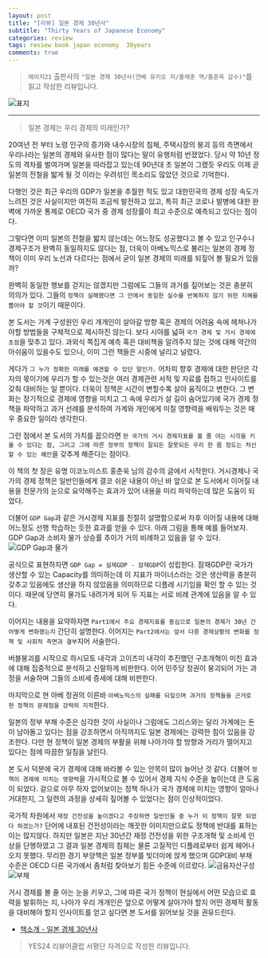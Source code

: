 ```yaml
---  
layout: post  
title: "[리뷰] 일본 경제 30년사"  
subtitle: "Thirty Years of Japanese Economy"  
categories: review  
tags: review book japan economy  30years
comments: true  
---  
```

  
> `에이지21` 출판사의 `"일본 경제 30년사(얀베 유키오 저/홍채훈 역/홍춘욱 감수)"`를 읽고 작성한 리뷰입니다.  

![표지](https://telegeam.github.io/assets/img/review/2020-05-16-review-book-japan-economy-30years-1.png)  

---

> 일본 경제는 우리 경제의 미래인가? 

20여년 전 부터 노령 인구의 증가와 내수시장의 침체, 주택시장의 붕괴 등의 측면에서 우리나라는 일본의 경제와 유사한 점이 많다는 말이 유행처럼 번졌었다. 당시 약 10년 정도의 격차를 벌여가며 일본을 따라잡고 있는데 90년대 초 일본이 그랬듯 우리도 이제 곧 일본의 전철을 밟게 될 것 이라는 우려섞인 목소리도 많았던 것으로 기억한다.

다행인 것은 최근 우리의 GDP가 일본을 추월한 적도 있고 대한민국의 경제 성장 속도가 느려진 것은 사실이지만 여전히 조금씩 발전하고 있고, 특히 최근 코로나 발병에 대한 완벽에 가까운 통제로 OECD 국가 중 경제 성장률이 최고 수준으로 예측되고 있다는 점이다.

그렇다면 이미 일본의 전철을 밟지 않는데는 어느정도 성공했다고 볼 수 있고 인구수나 경제구조가 완벽히 동일하지도 않다는 점, 더욱이 아베노믹스로 불리는 일본의 경제 정책이 이미 우리 노선과 다르다는 점에서 굳이 일본 경제의 미래를 되짚어 볼 필요가 있을까? 

완벽히 동일한 행보를 걷지는 않겠지만 그럼에도 그들의 과거를 짚어보는 것은 충분히 의의가 있다. 그들의 `정책이 실패했다면 그 안에서 동일한 실수를 반복하지 않기 위한 지혜를 뽑아야 할 것`이기 때문이다. 

본 도서는 가계 구성원인 우리 개개인이 살아갈 방향 혹은 경제의 어려움 속에 헤쳐나가야할 방법들을 구체적으로 제시하진 않는다. 보다 시야를 넓혀 `국가 경제 및 거시 경제에 초점`을 맞추고 있다. 과외식 쪽집게 예측 혹은 대비책을 알려주지 않는 것에 대해 약간의 아쉬움이 있을수도 있으나, 이미 그런 책들은 시중에 널리고 널렸다. 

게다가 `그 누가 정확한 미래를 예견할 수 있단 말인가.` 어차피 향후 경제에 대한 판단은 각자의 몫이기에 우리가 할 수 있는것은 여러 경제관련 서적 및 자료를 접하고 인사이트를 갖춰 대비하는 일 뿐이다. 더욱이 정책은 시간이 변할수록 살아 움직이고 변한다. 그 변화는 장기적으로 경제에 영향을 미치고 그 속에 우리가 살 길이 숨어있기에 국가 경제 정책을 파악하고 과거 선례를 분석하여 가계와 개인에게 미칠 영향력을 배워두는 것은 매우 중요한 일이라 생각한다. 

그런 점에서 본 도서의 가치를 꼽으라면 `한 국가의 거시 경제지표를 볼 줄 아는 시각을 키울 수 있다는 점, 그리고 그에 따른 정부의 정책이 잘되든 잘못되든 우리 한 몸 정도는 처신할 수 있는 혜안`을 갖추게 해준다는 점이다. 

이 책의 첫 장은 유명 이코노미스트 홍춘욱 님의 감수의 글에서 시작한다. 거시경제나 국가의 경제 정책은 일반인들에게 결코 쉬운 내용이 아닌 바 앞으로 본 도서에서 이어질 내용을 전문가의 눈으로 요약해주는 효과가 있어 내용을 미리 파악하는데 많은 도움이 되었다. 

더불어 `GDP Gap`과 같은 거시경제 지표를 친절히 설명함으로써 차후 이어질 내용에 대해 어느정도 선행 학습하는 듯한 효과를 얻을 수 있다. 아래 그림을 통해 예를 들어보자. GDP Gap과 소비자 물가 상승률 추이가 거의 비례하고 있음을 알 수 있다. 
![GDP Gap과 물가](https://telegeam.github.io/assets/img/review/2020-05-16-review-book-japan-economy-30years-2.png)  

공식으로 표현하자면 `GDP Gap = 실제GDP - 잠재GDP`이 성립한다. 잠재GDP란 국가가 생산할 수 있는 Capacity를 의미하는데 이 지표가 마이너스라는 것은 생산력을 충분히 갖추고 있음에도 생산을 하지 않았음을 의미하므로 디플레 시기임을 확인 할 수 있는 것이다. 때문에 당연히 물가도 내려가게 되어 두 지표는 서로 비례 관계에 있음을 알 수 있다.

이어지는 내용을 요약하자면 `Part1에서 주요 경제지표를 중심으로 일본의 경제가 30년 간 어떻게 변화했는지` 간단히 설명한다. 이어지는 `Part2에서는 앞서 다룬 경제상황의 변화를 정책 및 사회적 측면과 결부`지어 서술한다. 

버블붕괴를 시작으로 하시모토 내각과 고이즈미 내각이 추진했던 구조개혁이 미친 효과에 대해 집중적으로 분석하고 신랄하게 비판한다. 이어 민주당 정권이 붕괴되어 가는 과정을 서술하며 그들의 소비세 증세에 대해 비판한다. 

마지막으로 현 아베 정권의 이른바 `아베노믹스의 실패를 되짚으며 과거의 정책들을 근거로 현 정책의 문제점을 강력히 지적`한다. 

일본의 정부 부채 수준은 심각한 것이 사실이나 그럼에도 그리스와는 달리 가계에는 돈이 남아돌고 있다는 점을 강조하면서 아직까지도 일본 경제에는 강력한 힘이 있음을 강조한다. 다만 현 정책이 일본 경제의 부활을 위해 나아가야 할 방향과 거리가 멀어지고 있다는 점에 따끔한 일침을 날린다.

본 도서 덕분에 국가 경제에 대해 바라볼 수 있는 안목이 많이 늘어난 것 같다. 더불어 `정책이 경제에 미치는 영향력`을 가시적으로 볼 수 있어서 경제 지식 수준을 높이는데 큰 도움이 되었다. 겉으로 아무 하자 없어보이는 정책 하나가 국가 경제에 미치는 영향이 얼마나 거대한지, 그 일련의 과정을 상세히 짚어볼 수 있었다는 점이 인상적이었다. 

국가적 차원에서 `재정 건전성을 높이겠다고 주장하면 일반인들 중 누가 이 정책이 잘못 되었다 하겠는가?` 단어에 내포된 건전성이라는 깨끗한 이미지만으로도 정책에 반대를 표하는 이는 많지않다. 하지만 일본은 지난 30년간 재정 건전성을 위한 구조개혁 및 소비세 인상을 단행하였고 그 결과 일본 경제의 침체는 물론 고질적인 디플레로부터 쉽게 헤어나오지 못했다. 무리한 경기 부양책은 일본 정부를 빚더미에 앉게 했으며 GDP대비 부채 수준은 OECD 다른 국가에서 좀처럼 찾아보기 힘든 수준에 이르렀다. 
![금융자산구성](https://telegeam.github.io/assets/img/review/2020-05-16-review-book-japan-economy-30years-3.png)  
![부채](https://telegeam.github.io/assets/img/review/2020-05-16-review-book-japan-economy-30years-4.png)  


거시 경제를 볼 줄 아는 눈을 키우고, 그에 따른 국가 정책이 현실에서 어떤 모습으로 효력을 발휘하는 지, 나아가 우리 개개인은 앞으로 어떻게 살아가야 할지 어떤 경제적 활동을 대비해야 할지 인사이트를 얻고 싶다면 본 도서를 읽어보실 것을 권유드린다. 

* [책소개 - 일본 경제 30년사](http://www.yes24.com/Product/Goods/90179877?scode=032&OzSrank=1)


> YES24 리뷰어클럽 서평단 자격으로 작성한 리뷰입니다.


